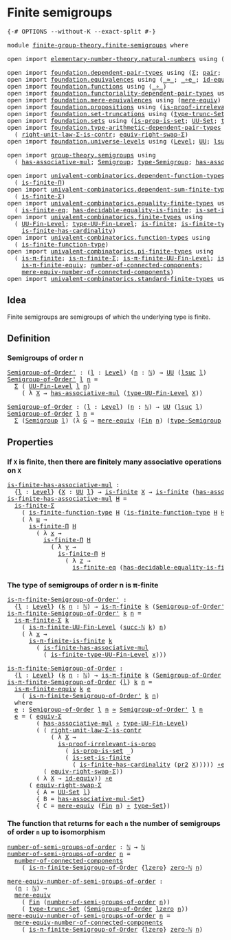 # Finite semigroups

<pre class="Agda"><a id="30" class="Symbol">{-#</a> <a id="34" class="Keyword">OPTIONS</a> <a id="42" class="Pragma">--without-K</a> <a id="54" class="Pragma">--exact-split</a> <a id="68" class="Symbol">#-}</a>

<a id="73" class="Keyword">module</a> <a id="80" href="finite-group-theory.finite-semigroups.html" class="Module">finite-group-theory.finite-semigroups</a> <a id="118" class="Keyword">where</a>

<a id="125" class="Keyword">open</a> <a id="130" class="Keyword">import</a> <a id="137" href="elementary-number-theory.natural-numbers.html" class="Module">elementary-number-theory.natural-numbers</a> <a id="178" class="Keyword">using</a> <a id="184" class="Symbol">(</a><a id="185" href="elementary-number-theory.natural-numbers.html#1444" class="Datatype">ℕ</a><a id="186" class="Symbol">;</a> <a id="188" href="elementary-number-theory.natural-numbers.html#1478" class="InductiveConstructor">succ-ℕ</a><a id="194" class="Symbol">;</a> <a id="196" href="elementary-number-theory.natural-numbers.html#1465" class="InductiveConstructor">zero-ℕ</a><a id="202" class="Symbol">)</a>

<a id="205" class="Keyword">open</a> <a id="210" class="Keyword">import</a> <a id="217" href="foundation.dependent-pair-types.html" class="Module">foundation.dependent-pair-types</a> <a id="249" class="Keyword">using</a> <a id="255" class="Symbol">(</a><a id="256" href="foundation-core.dependent-pair-types.html#502" class="Record">Σ</a><a id="257" class="Symbol">;</a> <a id="259" href="foundation-core.dependent-pair-types.html#575" class="InductiveConstructor">pair</a><a id="263" class="Symbol">;</a> <a id="265" href="foundation-core.dependent-pair-types.html#592" class="Field">pr1</a><a id="268" class="Symbol">;</a> <a id="270" href="foundation-core.dependent-pair-types.html#604" class="Field">pr2</a><a id="273" class="Symbol">)</a>
<a id="275" class="Keyword">open</a> <a id="280" class="Keyword">import</a> <a id="287" href="foundation.equivalences.html" class="Module">foundation.equivalences</a> <a id="311" class="Keyword">using</a> <a id="317" class="Symbol">(</a><a id="318" href="foundation-core.equivalences.html#1607" class="Function Operator">_≃_</a><a id="321" class="Symbol">;</a> <a id="323" href="foundation-core.equivalences.html#7855" class="Function Operator">_∘e_</a><a id="327" class="Symbol">;</a> <a id="329" href="foundation-core.equivalences.html#2480" class="Function">id-equiv</a><a id="337" class="Symbol">)</a>
<a id="339" class="Keyword">open</a> <a id="344" class="Keyword">import</a> <a id="351" href="foundation.functions.html" class="Module">foundation.functions</a> <a id="372" class="Keyword">using</a> <a id="378" class="Symbol">(</a><a id="379" href="foundation-core.functions.html#407" class="Function Operator">_∘_</a><a id="382" class="Symbol">)</a>
<a id="384" class="Keyword">open</a> <a id="389" class="Keyword">import</a> <a id="396" href="foundation.functoriality-dependent-pair-types.html" class="Module">foundation.functoriality-dependent-pair-types</a> <a id="442" class="Keyword">using</a> <a id="448" class="Symbol">(</a><a id="449" href="foundation-core.functoriality-dependent-pair-types.html#10421" class="Function">equiv-Σ</a><a id="456" class="Symbol">)</a>
<a id="458" class="Keyword">open</a> <a id="463" class="Keyword">import</a> <a id="470" href="foundation.mere-equivalences.html" class="Module">foundation.mere-equivalences</a> <a id="499" class="Keyword">using</a> <a id="505" class="Symbol">(</a><a id="506" href="foundation.mere-equivalences.html#1406" class="Function">mere-equiv</a><a id="516" class="Symbol">)</a>
<a id="518" class="Keyword">open</a> <a id="523" class="Keyword">import</a> <a id="530" href="foundation.propositions.html" class="Module">foundation.propositions</a> <a id="554" class="Keyword">using</a> <a id="560" class="Symbol">(</a><a id="561" href="foundation-core.propositions.html#3036" class="Function">is-proof-irrelevant-is-prop</a><a id="588" class="Symbol">)</a>
<a id="590" class="Keyword">open</a> <a id="595" class="Keyword">import</a> <a id="602" href="foundation.set-truncations.html" class="Module">foundation.set-truncations</a> <a id="629" class="Keyword">using</a> <a id="635" class="Symbol">(</a><a id="636" href="foundation.set-truncations.html#3386" class="Postulate">type-trunc-Set</a><a id="650" class="Symbol">)</a>
<a id="652" class="Keyword">open</a> <a id="657" class="Keyword">import</a> <a id="664" href="foundation.sets.html" class="Module">foundation.sets</a> <a id="680" class="Keyword">using</a> <a id="686" class="Symbol">(</a><a id="687" href="foundation.sets.html#2041" class="Function">is-prop-is-set</a><a id="701" class="Symbol">;</a> <a id="703" href="foundation-core.sets.html#1177" class="Function">UU-Set</a><a id="709" class="Symbol">;</a> <a id="711" href="foundation-core.sets.html#1291" class="Function">type-Set</a><a id="719" class="Symbol">)</a>
<a id="721" class="Keyword">open</a> <a id="726" class="Keyword">import</a> <a id="733" href="foundation.type-arithmetic-dependent-pair-types.html" class="Module">foundation.type-arithmetic-dependent-pair-types</a> <a id="781" class="Keyword">using</a>
  <a id="789" class="Symbol">(</a> <a id="791" href="foundation-core.type-arithmetic-dependent-pair-types.html#4301" class="Function">right-unit-law-Σ-is-contr</a><a id="816" class="Symbol">;</a> <a id="818" href="foundation-core.type-arithmetic-dependent-pair-types.html#11499" class="Function">equiv-right-swap-Σ</a><a id="836" class="Symbol">)</a>
<a id="838" class="Keyword">open</a> <a id="843" class="Keyword">import</a> <a id="850" href="foundation.universe-levels.html" class="Module">foundation.universe-levels</a> <a id="877" class="Keyword">using</a> <a id="883" class="Symbol">(</a><a id="884" href="Agda.Primitive.html#597" class="Postulate">Level</a><a id="889" class="Symbol">;</a> <a id="891" href="foundation-core.universe-levels.html#222" class="Primitive">UU</a><a id="893" class="Symbol">;</a> <a id="895" href="Agda.Primitive.html#780" class="Primitive">lsuc</a><a id="899" class="Symbol">;</a> <a id="901" href="Agda.Primitive.html#764" class="Primitive">lzero</a><a id="906" class="Symbol">)</a>

<a id="909" class="Keyword">open</a> <a id="914" class="Keyword">import</a> <a id="921" href="group-theory.semigroups.html" class="Module">group-theory.semigroups</a> <a id="945" class="Keyword">using</a>
  <a id="953" class="Symbol">(</a> <a id="955" href="group-theory.semigroups.html#465" class="Function">has-associative-mul</a><a id="974" class="Symbol">;</a> <a id="976" href="group-theory.semigroups.html#737" class="Function">Semigroup</a><a id="985" class="Symbol">;</a> <a id="987" href="group-theory.semigroups.html#933" class="Function">type-Semigroup</a><a id="1001" class="Symbol">;</a> <a id="1003" href="group-theory.semigroups.html#611" class="Function">has-associative-mul-Set</a><a id="1026" class="Symbol">)</a>

<a id="1029" class="Keyword">open</a> <a id="1034" class="Keyword">import</a> <a id="1041" href="univalent-combinatorics.dependent-function-types.html" class="Module">univalent-combinatorics.dependent-function-types</a> <a id="1090" class="Keyword">using</a>
  <a id="1098" class="Symbol">(</a> <a id="1100" href="univalent-combinatorics.dependent-function-types.html#2694" class="Function">is-finite-Π</a><a id="1111" class="Symbol">)</a>
<a id="1113" class="Keyword">open</a> <a id="1118" class="Keyword">import</a> <a id="1125" href="univalent-combinatorics.dependent-sum-finite-types.html" class="Module">univalent-combinatorics.dependent-sum-finite-types</a> <a id="1176" class="Keyword">using</a>
  <a id="1184" class="Symbol">(</a> <a id="1186" href="univalent-combinatorics.dependent-sum-finite-types.html#2494" class="Function">is-finite-Σ</a><a id="1197" class="Symbol">)</a>
<a id="1199" class="Keyword">open</a> <a id="1204" class="Keyword">import</a> <a id="1211" href="univalent-combinatorics.equality-finite-types.html" class="Module">univalent-combinatorics.equality-finite-types</a> <a id="1257" class="Keyword">using</a>
  <a id="1265" class="Symbol">(</a> <a id="1267" href="univalent-combinatorics.equality-finite-types.html#3342" class="Function">is-finite-eq</a><a id="1279" class="Symbol">;</a> <a id="1281" href="univalent-combinatorics.equality-finite-types.html#1988" class="Function">has-decidable-equality-is-finite</a><a id="1313" class="Symbol">;</a> <a id="1315" href="univalent-combinatorics.equality-finite-types.html#1629" class="Function">is-set-is-finite</a><a id="1331" class="Symbol">)</a>
<a id="1333" class="Keyword">open</a> <a id="1338" class="Keyword">import</a> <a id="1345" href="univalent-combinatorics.finite-types.html" class="Module">univalent-combinatorics.finite-types</a> <a id="1382" class="Keyword">using</a>
  <a id="1390" class="Symbol">(</a> <a id="1392" href="univalent-combinatorics.finite-types.html#4969" class="Function">UU-Fin-Level</a><a id="1404" class="Symbol">;</a> <a id="1406" href="univalent-combinatorics.finite-types.html#5064" class="Function">type-UU-Fin-Level</a><a id="1423" class="Symbol">;</a> <a id="1425" href="univalent-combinatorics.finite-types.html#4064" class="Function">is-finite</a><a id="1434" class="Symbol">;</a> <a id="1436" href="univalent-combinatorics.finite-types.html#10884" class="Function">is-finite-type-UU-Fin-Level</a><a id="1463" class="Symbol">;</a>
    <a id="1469" href="univalent-combinatorics.finite-types.html#12690" class="Function">is-finite-has-cardinality</a><a id="1494" class="Symbol">)</a>
<a id="1496" class="Keyword">open</a> <a id="1501" class="Keyword">import</a> <a id="1508" href="univalent-combinatorics.function-types.html" class="Module">univalent-combinatorics.function-types</a> <a id="1547" class="Keyword">using</a>
  <a id="1555" class="Symbol">(</a> <a id="1557" href="univalent-combinatorics.function-types.html#1212" class="Function">is-finite-function-type</a><a id="1580" class="Symbol">)</a>
<a id="1582" class="Keyword">open</a> <a id="1587" class="Keyword">import</a> <a id="1594" href="univalent-combinatorics.pi-finite-types.html" class="Module">univalent-combinatorics.pi-finite-types</a> <a id="1634" class="Keyword">using</a>
  <a id="1642" class="Symbol">(</a> <a id="1644" href="univalent-combinatorics.pi-finite-types.html#8748" class="Function">is-π-finite</a><a id="1655" class="Symbol">;</a> <a id="1657" href="univalent-combinatorics.pi-finite-types.html#34816" class="Function">is-π-finite-Σ</a><a id="1670" class="Symbol">;</a> <a id="1672" href="univalent-combinatorics.pi-finite-types.html#15842" class="Function">is-π-finite-UU-Fin-Level</a><a id="1696" class="Symbol">;</a> <a id="1698" href="univalent-combinatorics.pi-finite-types.html#14747" class="Function">is-π-finite-is-finite</a><a id="1719" class="Symbol">;</a>
    <a id="1725" href="univalent-combinatorics.pi-finite-types.html#10954" class="Function">is-π-finite-equiv</a><a id="1742" class="Symbol">;</a> <a id="1744" href="univalent-combinatorics.pi-finite-types.html#8026" class="Function">number-of-connected-components</a><a id="1774" class="Symbol">;</a>
    <a id="1780" href="univalent-combinatorics.pi-finite-types.html#8191" class="Function">mere-equiv-number-of-connected-components</a><a id="1821" class="Symbol">)</a>
<a id="1823" class="Keyword">open</a> <a id="1828" class="Keyword">import</a> <a id="1835" href="univalent-combinatorics.standard-finite-types.html" class="Module">univalent-combinatorics.standard-finite-types</a> <a id="1881" class="Keyword">using</a> <a id="1887" class="Symbol">(</a><a id="1888" href="univalent-combinatorics.standard-finite-types.html#2149" class="Function">Fin</a><a id="1891" class="Symbol">)</a>
</pre>
## Idea

Finite semigroups are semigroups of which the underlying type is finite.

## Definition

### Semigroups of order n

<pre class="Agda"><a id="Semigroup-of-Order&#39;"></a><a id="2031" href="finite-group-theory.finite-semigroups.html#2031" class="Function">Semigroup-of-Order&#39;</a> <a id="2051" class="Symbol">:</a> <a id="2053" class="Symbol">(</a><a id="2054" href="finite-group-theory.finite-semigroups.html#2054" class="Bound">l</a> <a id="2056" class="Symbol">:</a> <a id="2058" href="Agda.Primitive.html#597" class="Postulate">Level</a><a id="2063" class="Symbol">)</a> <a id="2065" class="Symbol">(</a><a id="2066" href="finite-group-theory.finite-semigroups.html#2066" class="Bound">n</a> <a id="2068" class="Symbol">:</a> <a id="2070" href="elementary-number-theory.natural-numbers.html#1444" class="Datatype">ℕ</a><a id="2071" class="Symbol">)</a> <a id="2073" class="Symbol">→</a> <a id="2075" href="foundation-core.universe-levels.html#222" class="Primitive">UU</a> <a id="2078" class="Symbol">(</a><a id="2079" href="Agda.Primitive.html#780" class="Primitive">lsuc</a> <a id="2084" href="finite-group-theory.finite-semigroups.html#2054" class="Bound">l</a><a id="2085" class="Symbol">)</a>
<a id="2087" href="finite-group-theory.finite-semigroups.html#2031" class="Function">Semigroup-of-Order&#39;</a> <a id="2107" href="finite-group-theory.finite-semigroups.html#2107" class="Bound">l</a> <a id="2109" href="finite-group-theory.finite-semigroups.html#2109" class="Bound">n</a> <a id="2111" class="Symbol">=</a>
  <a id="2115" href="foundation-core.dependent-pair-types.html#502" class="Record">Σ</a> <a id="2117" class="Symbol">(</a> <a id="2119" href="univalent-combinatorics.finite-types.html#4969" class="Function">UU-Fin-Level</a> <a id="2132" href="finite-group-theory.finite-semigroups.html#2107" class="Bound">l</a> <a id="2134" href="finite-group-theory.finite-semigroups.html#2109" class="Bound">n</a><a id="2135" class="Symbol">)</a>
    <a id="2141" class="Symbol">(</a> <a id="2143" class="Symbol">λ</a> <a id="2145" href="finite-group-theory.finite-semigroups.html#2145" class="Bound">X</a> <a id="2147" class="Symbol">→</a> <a id="2149" href="group-theory.semigroups.html#465" class="Function">has-associative-mul</a> <a id="2169" class="Symbol">(</a><a id="2170" href="univalent-combinatorics.finite-types.html#5064" class="Function">type-UU-Fin-Level</a> <a id="2188" href="finite-group-theory.finite-semigroups.html#2145" class="Bound">X</a><a id="2189" class="Symbol">))</a>

<a id="Semigroup-of-Order"></a><a id="2193" href="finite-group-theory.finite-semigroups.html#2193" class="Function">Semigroup-of-Order</a> <a id="2212" class="Symbol">:</a> <a id="2214" class="Symbol">(</a><a id="2215" href="finite-group-theory.finite-semigroups.html#2215" class="Bound">l</a> <a id="2217" class="Symbol">:</a> <a id="2219" href="Agda.Primitive.html#597" class="Postulate">Level</a><a id="2224" class="Symbol">)</a> <a id="2226" class="Symbol">(</a><a id="2227" href="finite-group-theory.finite-semigroups.html#2227" class="Bound">n</a> <a id="2229" class="Symbol">:</a> <a id="2231" href="elementary-number-theory.natural-numbers.html#1444" class="Datatype">ℕ</a><a id="2232" class="Symbol">)</a> <a id="2234" class="Symbol">→</a> <a id="2236" href="foundation-core.universe-levels.html#222" class="Primitive">UU</a> <a id="2239" class="Symbol">(</a><a id="2240" href="Agda.Primitive.html#780" class="Primitive">lsuc</a> <a id="2245" href="finite-group-theory.finite-semigroups.html#2215" class="Bound">l</a><a id="2246" class="Symbol">)</a>
<a id="2248" href="finite-group-theory.finite-semigroups.html#2193" class="Function">Semigroup-of-Order</a> <a id="2267" href="finite-group-theory.finite-semigroups.html#2267" class="Bound">l</a> <a id="2269" href="finite-group-theory.finite-semigroups.html#2269" class="Bound">n</a> <a id="2271" class="Symbol">=</a>
  <a id="2275" href="foundation-core.dependent-pair-types.html#502" class="Record">Σ</a> <a id="2277" class="Symbol">(</a><a id="2278" href="group-theory.semigroups.html#737" class="Function">Semigroup</a> <a id="2288" href="finite-group-theory.finite-semigroups.html#2267" class="Bound">l</a><a id="2289" class="Symbol">)</a> <a id="2291" class="Symbol">(λ</a> <a id="2294" href="finite-group-theory.finite-semigroups.html#2294" class="Bound">G</a> <a id="2296" class="Symbol">→</a> <a id="2298" href="foundation.mere-equivalences.html#1406" class="Function">mere-equiv</a> <a id="2309" class="Symbol">(</a><a id="2310" href="univalent-combinatorics.standard-finite-types.html#2149" class="Function">Fin</a> <a id="2314" href="finite-group-theory.finite-semigroups.html#2269" class="Bound">n</a><a id="2315" class="Symbol">)</a> <a id="2317" class="Symbol">(</a><a id="2318" href="group-theory.semigroups.html#933" class="Function">type-Semigroup</a> <a id="2333" href="finite-group-theory.finite-semigroups.html#2294" class="Bound">G</a><a id="2334" class="Symbol">))</a>
</pre>
## Properties

### If `X` is finite, then there are finitely many associative operations on `X`

<pre class="Agda"><a id="is-finite-has-associative-mul"></a><a id="2447" href="finite-group-theory.finite-semigroups.html#2447" class="Function">is-finite-has-associative-mul</a> <a id="2477" class="Symbol">:</a>
  <a id="2481" class="Symbol">{</a><a id="2482" href="finite-group-theory.finite-semigroups.html#2482" class="Bound">l</a> <a id="2484" class="Symbol">:</a> <a id="2486" href="Agda.Primitive.html#597" class="Postulate">Level</a><a id="2491" class="Symbol">}</a> <a id="2493" class="Symbol">{</a><a id="2494" href="finite-group-theory.finite-semigroups.html#2494" class="Bound">X</a> <a id="2496" class="Symbol">:</a> <a id="2498" href="foundation-core.universe-levels.html#222" class="Primitive">UU</a> <a id="2501" href="finite-group-theory.finite-semigroups.html#2482" class="Bound">l</a><a id="2502" class="Symbol">}</a> <a id="2504" class="Symbol">→</a> <a id="2506" href="univalent-combinatorics.finite-types.html#4064" class="Function">is-finite</a> <a id="2516" href="finite-group-theory.finite-semigroups.html#2494" class="Bound">X</a> <a id="2518" class="Symbol">→</a> <a id="2520" href="univalent-combinatorics.finite-types.html#4064" class="Function">is-finite</a> <a id="2530" class="Symbol">(</a><a id="2531" href="group-theory.semigroups.html#465" class="Function">has-associative-mul</a> <a id="2551" href="finite-group-theory.finite-semigroups.html#2494" class="Bound">X</a><a id="2552" class="Symbol">)</a>
<a id="2554" href="finite-group-theory.finite-semigroups.html#2447" class="Function">is-finite-has-associative-mul</a> <a id="2584" href="finite-group-theory.finite-semigroups.html#2584" class="Bound">H</a> <a id="2586" class="Symbol">=</a>
  <a id="2590" href="univalent-combinatorics.dependent-sum-finite-types.html#2494" class="Function">is-finite-Σ</a>
    <a id="2606" class="Symbol">(</a> <a id="2608" href="univalent-combinatorics.function-types.html#1212" class="Function">is-finite-function-type</a> <a id="2632" href="finite-group-theory.finite-semigroups.html#2584" class="Bound">H</a> <a id="2634" class="Symbol">(</a><a id="2635" href="univalent-combinatorics.function-types.html#1212" class="Function">is-finite-function-type</a> <a id="2659" href="finite-group-theory.finite-semigroups.html#2584" class="Bound">H</a> <a id="2661" href="finite-group-theory.finite-semigroups.html#2584" class="Bound">H</a><a id="2662" class="Symbol">))</a>
    <a id="2669" class="Symbol">(</a> <a id="2671" class="Symbol">λ</a> <a id="2673" href="finite-group-theory.finite-semigroups.html#2673" class="Bound">μ</a> <a id="2675" class="Symbol">→</a>
      <a id="2683" href="univalent-combinatorics.dependent-function-types.html#2694" class="Function">is-finite-Π</a> <a id="2695" href="finite-group-theory.finite-semigroups.html#2584" class="Bound">H</a>
        <a id="2705" class="Symbol">(</a> <a id="2707" class="Symbol">λ</a> <a id="2709" href="finite-group-theory.finite-semigroups.html#2709" class="Bound">x</a> <a id="2711" class="Symbol">→</a>
          <a id="2723" href="univalent-combinatorics.dependent-function-types.html#2694" class="Function">is-finite-Π</a> <a id="2735" href="finite-group-theory.finite-semigroups.html#2584" class="Bound">H</a>
            <a id="2749" class="Symbol">(</a> <a id="2751" class="Symbol">λ</a> <a id="2753" href="finite-group-theory.finite-semigroups.html#2753" class="Bound">y</a> <a id="2755" class="Symbol">→</a>
              <a id="2771" href="univalent-combinatorics.dependent-function-types.html#2694" class="Function">is-finite-Π</a> <a id="2783" href="finite-group-theory.finite-semigroups.html#2584" class="Bound">H</a>
                <a id="2801" class="Symbol">(</a> <a id="2803" class="Symbol">λ</a> <a id="2805" href="finite-group-theory.finite-semigroups.html#2805" class="Bound">z</a> <a id="2807" class="Symbol">→</a>
                  <a id="2827" href="univalent-combinatorics.equality-finite-types.html#3342" class="Function">is-finite-eq</a> <a id="2840" class="Symbol">(</a><a id="2841" href="univalent-combinatorics.equality-finite-types.html#1988" class="Function">has-decidable-equality-is-finite</a> <a id="2874" href="finite-group-theory.finite-semigroups.html#2584" class="Bound">H</a><a id="2875" class="Symbol">)))))</a>
</pre>
### The type of semigroups of order n is π-finite

<pre class="Agda"><a id="is-π-finite-Semigroup-of-Order&#39;"></a><a id="2945" href="finite-group-theory.finite-semigroups.html#2945" class="Function">is-π-finite-Semigroup-of-Order&#39;</a> <a id="2977" class="Symbol">:</a>
  <a id="2981" class="Symbol">{</a><a id="2982" href="finite-group-theory.finite-semigroups.html#2982" class="Bound">l</a> <a id="2984" class="Symbol">:</a> <a id="2986" href="Agda.Primitive.html#597" class="Postulate">Level</a><a id="2991" class="Symbol">}</a> <a id="2993" class="Symbol">(</a><a id="2994" href="finite-group-theory.finite-semigroups.html#2994" class="Bound">k</a> <a id="2996" href="finite-group-theory.finite-semigroups.html#2996" class="Bound">n</a> <a id="2998" class="Symbol">:</a> <a id="3000" href="elementary-number-theory.natural-numbers.html#1444" class="Datatype">ℕ</a><a id="3001" class="Symbol">)</a> <a id="3003" class="Symbol">→</a> <a id="3005" href="univalent-combinatorics.pi-finite-types.html#8748" class="Function">is-π-finite</a> <a id="3017" href="finite-group-theory.finite-semigroups.html#2994" class="Bound">k</a> <a id="3019" class="Symbol">(</a><a id="3020" href="finite-group-theory.finite-semigroups.html#2031" class="Function">Semigroup-of-Order&#39;</a> <a id="3040" href="finite-group-theory.finite-semigroups.html#2982" class="Bound">l</a> <a id="3042" href="finite-group-theory.finite-semigroups.html#2996" class="Bound">n</a><a id="3043" class="Symbol">)</a>
<a id="3045" href="finite-group-theory.finite-semigroups.html#2945" class="Function">is-π-finite-Semigroup-of-Order&#39;</a> <a id="3077" href="finite-group-theory.finite-semigroups.html#3077" class="Bound">k</a> <a id="3079" href="finite-group-theory.finite-semigroups.html#3079" class="Bound">n</a> <a id="3081" class="Symbol">=</a>
  <a id="3085" href="univalent-combinatorics.pi-finite-types.html#34816" class="Function">is-π-finite-Σ</a> <a id="3099" href="finite-group-theory.finite-semigroups.html#3077" class="Bound">k</a>
    <a id="3105" class="Symbol">(</a> <a id="3107" href="univalent-combinatorics.pi-finite-types.html#15842" class="Function">is-π-finite-UU-Fin-Level</a> <a id="3132" class="Symbol">(</a><a id="3133" href="elementary-number-theory.natural-numbers.html#1478" class="InductiveConstructor">succ-ℕ</a> <a id="3140" href="finite-group-theory.finite-semigroups.html#3077" class="Bound">k</a><a id="3141" class="Symbol">)</a> <a id="3143" href="finite-group-theory.finite-semigroups.html#3079" class="Bound">n</a><a id="3144" class="Symbol">)</a>
    <a id="3150" class="Symbol">(</a> <a id="3152" class="Symbol">λ</a> <a id="3154" href="finite-group-theory.finite-semigroups.html#3154" class="Bound">x</a> <a id="3156" class="Symbol">→</a>
      <a id="3164" href="univalent-combinatorics.pi-finite-types.html#14747" class="Function">is-π-finite-is-finite</a> <a id="3186" href="finite-group-theory.finite-semigroups.html#3077" class="Bound">k</a>
        <a id="3196" class="Symbol">(</a> <a id="3198" href="finite-group-theory.finite-semigroups.html#2447" class="Function">is-finite-has-associative-mul</a>
          <a id="3238" class="Symbol">(</a> <a id="3240" href="univalent-combinatorics.finite-types.html#10884" class="Function">is-finite-type-UU-Fin-Level</a> <a id="3268" href="finite-group-theory.finite-semigroups.html#3154" class="Bound">x</a><a id="3269" class="Symbol">)))</a>

<a id="is-π-finite-Semigroup-of-Order"></a><a id="3274" href="finite-group-theory.finite-semigroups.html#3274" class="Function">is-π-finite-Semigroup-of-Order</a> <a id="3305" class="Symbol">:</a>
  <a id="3309" class="Symbol">{</a><a id="3310" href="finite-group-theory.finite-semigroups.html#3310" class="Bound">l</a> <a id="3312" class="Symbol">:</a> <a id="3314" href="Agda.Primitive.html#597" class="Postulate">Level</a><a id="3319" class="Symbol">}</a> <a id="3321" class="Symbol">(</a><a id="3322" href="finite-group-theory.finite-semigroups.html#3322" class="Bound">k</a> <a id="3324" href="finite-group-theory.finite-semigroups.html#3324" class="Bound">n</a> <a id="3326" class="Symbol">:</a> <a id="3328" href="elementary-number-theory.natural-numbers.html#1444" class="Datatype">ℕ</a><a id="3329" class="Symbol">)</a> <a id="3331" class="Symbol">→</a> <a id="3333" href="univalent-combinatorics.pi-finite-types.html#8748" class="Function">is-π-finite</a> <a id="3345" href="finite-group-theory.finite-semigroups.html#3322" class="Bound">k</a> <a id="3347" class="Symbol">(</a><a id="3348" href="finite-group-theory.finite-semigroups.html#2193" class="Function">Semigroup-of-Order</a> <a id="3367" href="finite-group-theory.finite-semigroups.html#3310" class="Bound">l</a> <a id="3369" href="finite-group-theory.finite-semigroups.html#3324" class="Bound">n</a><a id="3370" class="Symbol">)</a>
<a id="3372" href="finite-group-theory.finite-semigroups.html#3274" class="Function">is-π-finite-Semigroup-of-Order</a> <a id="3403" class="Symbol">{</a><a id="3404" href="finite-group-theory.finite-semigroups.html#3404" class="Bound">l</a><a id="3405" class="Symbol">}</a> <a id="3407" href="finite-group-theory.finite-semigroups.html#3407" class="Bound">k</a> <a id="3409" href="finite-group-theory.finite-semigroups.html#3409" class="Bound">n</a> <a id="3411" class="Symbol">=</a>
  <a id="3415" href="univalent-combinatorics.pi-finite-types.html#10954" class="Function">is-π-finite-equiv</a> <a id="3433" href="finite-group-theory.finite-semigroups.html#3407" class="Bound">k</a> <a id="3435" href="finite-group-theory.finite-semigroups.html#3490" class="Function">e</a>
    <a id="3441" class="Symbol">(</a> <a id="3443" href="finite-group-theory.finite-semigroups.html#2945" class="Function">is-π-finite-Semigroup-of-Order&#39;</a> <a id="3475" href="finite-group-theory.finite-semigroups.html#3407" class="Bound">k</a> <a id="3477" href="finite-group-theory.finite-semigroups.html#3409" class="Bound">n</a><a id="3478" class="Symbol">)</a>
  <a id="3482" class="Keyword">where</a>
  <a id="3490" href="finite-group-theory.finite-semigroups.html#3490" class="Function">e</a> <a id="3492" class="Symbol">:</a> <a id="3494" href="finite-group-theory.finite-semigroups.html#2193" class="Function">Semigroup-of-Order</a> <a id="3513" href="finite-group-theory.finite-semigroups.html#3404" class="Bound">l</a> <a id="3515" href="finite-group-theory.finite-semigroups.html#3409" class="Bound">n</a> <a id="3517" href="foundation-core.equivalences.html#1607" class="Function Operator">≃</a> <a id="3519" href="finite-group-theory.finite-semigroups.html#2031" class="Function">Semigroup-of-Order&#39;</a> <a id="3539" href="finite-group-theory.finite-semigroups.html#3404" class="Bound">l</a> <a id="3541" href="finite-group-theory.finite-semigroups.html#3409" class="Bound">n</a>
  <a id="3545" href="finite-group-theory.finite-semigroups.html#3490" class="Function">e</a> <a id="3547" class="Symbol">=</a> <a id="3549" class="Symbol">(</a> <a id="3551" href="foundation-core.functoriality-dependent-pair-types.html#10421" class="Function">equiv-Σ</a>
        <a id="3567" class="Symbol">(</a> <a id="3569" href="group-theory.semigroups.html#465" class="Function">has-associative-mul</a> <a id="3589" href="foundation-core.functions.html#407" class="Function Operator">∘</a> <a id="3591" href="univalent-combinatorics.finite-types.html#5064" class="Function">type-UU-Fin-Level</a><a id="3608" class="Symbol">)</a>
        <a id="3618" class="Symbol">(</a> <a id="3620" class="Symbol">(</a> <a id="3622" href="foundation-core.type-arithmetic-dependent-pair-types.html#4301" class="Function">right-unit-law-Σ-is-contr</a>
            <a id="3660" class="Symbol">(</a> <a id="3662" class="Symbol">λ</a> <a id="3664" href="finite-group-theory.finite-semigroups.html#3664" class="Bound">X</a> <a id="3666" class="Symbol">→</a>
              <a id="3682" href="foundation-core.propositions.html#3036" class="Function">is-proof-irrelevant-is-prop</a>
                <a id="3726" class="Symbol">(</a> <a id="3728" href="foundation.sets.html#2041" class="Function">is-prop-is-set</a> <a id="3743" class="Symbol">_)</a>
                <a id="3762" class="Symbol">(</a> <a id="3764" href="univalent-combinatorics.equality-finite-types.html#1629" class="Function">is-set-is-finite</a>
                  <a id="3799" class="Symbol">(</a> <a id="3801" href="univalent-combinatorics.finite-types.html#12690" class="Function">is-finite-has-cardinality</a> <a id="3827" class="Symbol">(</a><a id="3828" href="foundation-core.dependent-pair-types.html#604" class="Field">pr2</a> <a id="3832" href="finite-group-theory.finite-semigroups.html#3664" class="Bound">X</a><a id="3833" class="Symbol">)))))</a> <a id="3839" href="foundation-core.equivalences.html#7855" class="Function Operator">∘e</a>
          <a id="3852" class="Symbol">(</a> <a id="3854" href="foundation-core.type-arithmetic-dependent-pair-types.html#11499" class="Function">equiv-right-swap-Σ</a><a id="3872" class="Symbol">))</a>
        <a id="3883" class="Symbol">(</a> <a id="3885" class="Symbol">λ</a> <a id="3887" href="finite-group-theory.finite-semigroups.html#3887" class="Bound">X</a> <a id="3889" class="Symbol">→</a> <a id="3891" href="foundation-core.equivalences.html#2480" class="Function">id-equiv</a><a id="3899" class="Symbol">))</a> <a id="3902" href="foundation-core.equivalences.html#7855" class="Function Operator">∘e</a>
      <a id="3911" class="Symbol">(</a> <a id="3913" href="foundation-core.type-arithmetic-dependent-pair-types.html#11499" class="Function">equiv-right-swap-Σ</a>
        <a id="3940" class="Symbol">{</a> <a id="3942" class="Argument">A</a> <a id="3944" class="Symbol">=</a> <a id="3946" href="foundation-core.sets.html#1177" class="Function">UU-Set</a> <a id="3953" href="finite-group-theory.finite-semigroups.html#3404" class="Bound">l</a><a id="3954" class="Symbol">}</a>
        <a id="3964" class="Symbol">{</a> <a id="3966" class="Argument">B</a> <a id="3968" class="Symbol">=</a> <a id="3970" href="group-theory.semigroups.html#611" class="Function">has-associative-mul-Set</a><a id="3993" class="Symbol">}</a>
        <a id="4003" class="Symbol">{</a> <a id="4005" class="Argument">C</a> <a id="4007" class="Symbol">=</a> <a id="4009" href="foundation.mere-equivalences.html#1406" class="Function">mere-equiv</a> <a id="4020" class="Symbol">(</a><a id="4021" href="univalent-combinatorics.standard-finite-types.html#2149" class="Function">Fin</a> <a id="4025" href="finite-group-theory.finite-semigroups.html#3409" class="Bound">n</a><a id="4026" class="Symbol">)</a> <a id="4028" href="foundation-core.functions.html#407" class="Function Operator">∘</a> <a id="4030" href="foundation-core.sets.html#1291" class="Function">type-Set</a><a id="4038" class="Symbol">})</a>
</pre>
### The function that returns for each `n` the number of semigroups of order `n` up to isomorphism

<pre class="Agda"><a id="number-of-semi-groups-of-order"></a><a id="4154" href="finite-group-theory.finite-semigroups.html#4154" class="Function">number-of-semi-groups-of-order</a> <a id="4185" class="Symbol">:</a> <a id="4187" href="elementary-number-theory.natural-numbers.html#1444" class="Datatype">ℕ</a> <a id="4189" class="Symbol">→</a> <a id="4191" href="elementary-number-theory.natural-numbers.html#1444" class="Datatype">ℕ</a>
<a id="4193" href="finite-group-theory.finite-semigroups.html#4154" class="Function">number-of-semi-groups-of-order</a> <a id="4224" href="finite-group-theory.finite-semigroups.html#4224" class="Bound">n</a> <a id="4226" class="Symbol">=</a>
  <a id="4230" href="univalent-combinatorics.pi-finite-types.html#8026" class="Function">number-of-connected-components</a>
    <a id="4265" class="Symbol">(</a> <a id="4267" href="finite-group-theory.finite-semigroups.html#3274" class="Function">is-π-finite-Semigroup-of-Order</a> <a id="4298" class="Symbol">{</a><a id="4299" href="Agda.Primitive.html#764" class="Primitive">lzero</a><a id="4304" class="Symbol">}</a> <a id="4306" href="elementary-number-theory.natural-numbers.html#1465" class="InductiveConstructor">zero-ℕ</a> <a id="4313" href="finite-group-theory.finite-semigroups.html#4224" class="Bound">n</a><a id="4314" class="Symbol">)</a>

<a id="mere-equiv-number-of-semi-groups-of-order"></a><a id="4317" href="finite-group-theory.finite-semigroups.html#4317" class="Function">mere-equiv-number-of-semi-groups-of-order</a> <a id="4359" class="Symbol">:</a>
  <a id="4363" class="Symbol">(</a><a id="4364" href="finite-group-theory.finite-semigroups.html#4364" class="Bound">n</a> <a id="4366" class="Symbol">:</a> <a id="4368" href="elementary-number-theory.natural-numbers.html#1444" class="Datatype">ℕ</a><a id="4369" class="Symbol">)</a> <a id="4371" class="Symbol">→</a>
  <a id="4375" href="foundation.mere-equivalences.html#1406" class="Function">mere-equiv</a>
    <a id="4390" class="Symbol">(</a> <a id="4392" href="univalent-combinatorics.standard-finite-types.html#2149" class="Function">Fin</a> <a id="4396" class="Symbol">(</a><a id="4397" href="finite-group-theory.finite-semigroups.html#4154" class="Function">number-of-semi-groups-of-order</a> <a id="4428" href="finite-group-theory.finite-semigroups.html#4364" class="Bound">n</a><a id="4429" class="Symbol">))</a>
    <a id="4436" class="Symbol">(</a> <a id="4438" href="foundation.set-truncations.html#3386" class="Postulate">type-trunc-Set</a> <a id="4453" class="Symbol">(</a><a id="4454" href="finite-group-theory.finite-semigroups.html#2193" class="Function">Semigroup-of-Order</a> <a id="4473" href="Agda.Primitive.html#764" class="Primitive">lzero</a> <a id="4479" href="finite-group-theory.finite-semigroups.html#4364" class="Bound">n</a><a id="4480" class="Symbol">))</a>
<a id="4483" href="finite-group-theory.finite-semigroups.html#4317" class="Function">mere-equiv-number-of-semi-groups-of-order</a> <a id="4525" href="finite-group-theory.finite-semigroups.html#4525" class="Bound">n</a> <a id="4527" class="Symbol">=</a>
  <a id="4531" href="univalent-combinatorics.pi-finite-types.html#8191" class="Function">mere-equiv-number-of-connected-components</a>
    <a id="4577" class="Symbol">(</a> <a id="4579" href="finite-group-theory.finite-semigroups.html#3274" class="Function">is-π-finite-Semigroup-of-Order</a> <a id="4610" class="Symbol">{</a><a id="4611" href="Agda.Primitive.html#764" class="Primitive">lzero</a><a id="4616" class="Symbol">}</a> <a id="4618" href="elementary-number-theory.natural-numbers.html#1465" class="InductiveConstructor">zero-ℕ</a> <a id="4625" href="finite-group-theory.finite-semigroups.html#4525" class="Bound">n</a><a id="4626" class="Symbol">)</a>
</pre>